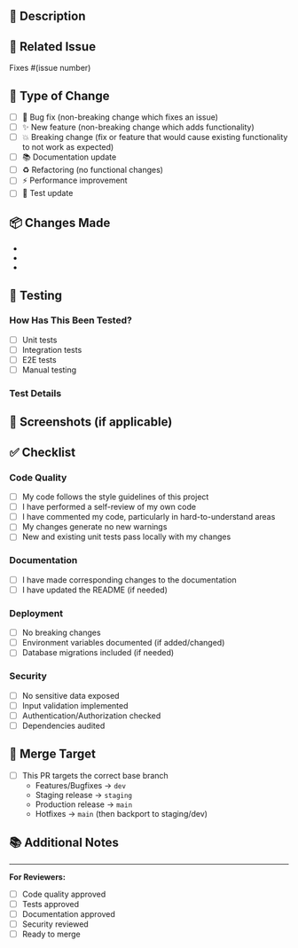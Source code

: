 ## 📝 Description

<!-- Describe your changes in detail -->

## 🔗 Related Issue

<!-- Link to the issue being fixed/addressed -->
Fixes #(issue number)

## 🎯 Type of Change

- [ ] 🐛 Bug fix (non-breaking change which fixes an issue)
- [ ] ✨ New feature (non-breaking change which adds functionality)
- [ ] 💥 Breaking change (fix or feature that would cause existing functionality to not work as expected)
- [ ] 📚 Documentation update
- [ ] ♻️ Refactoring (no functional changes)
- [ ] ⚡ Performance improvement
- [ ] 🧪 Test update

## 📦 Changes Made

<!-- List the specific changes made -->
-
-
-

## 🧪 Testing

### How Has This Been Tested?

- [ ] Unit tests
- [ ] Integration tests
- [ ] E2E tests
- [ ] Manual testing

### Test Details

<!-- Describe the tests you ran and how to reproduce them -->

## 📸 Screenshots (if applicable)

<!-- Add screenshots to help explain your changes -->

## ✅ Checklist

### Code Quality
- [ ] My code follows the style guidelines of this project
- [ ] I have performed a self-review of my own code
- [ ] I have commented my code, particularly in hard-to-understand areas
- [ ] My changes generate no new warnings
- [ ] New and existing unit tests pass locally with my changes

### Documentation
- [ ] I have made corresponding changes to the documentation
- [ ] I have updated the README (if needed)

### Deployment
- [ ] No breaking changes
- [ ] Environment variables documented (if added/changed)
- [ ] Database migrations included (if needed)

### Security
- [ ] No sensitive data exposed
- [ ] Input validation implemented
- [ ] Authentication/Authorization checked
- [ ] Dependencies audited

## 🎯 Merge Target

- [ ] This PR targets the correct base branch
  - Features/Bugfixes → `dev`
  - Staging release → `staging`
  - Production release → `main`
  - Hotfixes → `main` (then backport to staging/dev)

## 📚 Additional Notes

<!-- Any additional information that reviewers should know -->

---

**For Reviewers:**
- [ ] Code quality approved
- [ ] Tests approved
- [ ] Documentation approved
- [ ] Security reviewed
- [ ] Ready to merge
